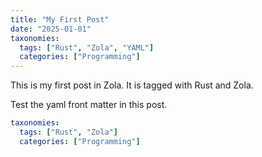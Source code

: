 ```yaml
---
title: "My First Post"
date: "2025-01-01"
taxonomies:
  tags: ["Rust", "Zola", "YAML"]
  categories: ["Programming"]
---
```


This is my first post in Zola. It is tagged with Rust and Zola.

Test the yaml front matter in this post.

```yaml
taxonomies:
  tags: ["Rust", "Zola"]
  categories: ["Programming"]
```